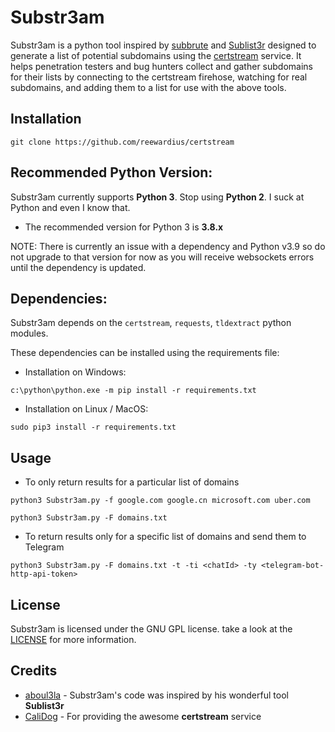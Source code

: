 # Substr3am

Substr3am is a python tool inspired by [subbrute](https://github.com/TheRook/subbrute) and [Sublist3r](https://github.com/aboul3la/Sublist3r) designed to generate a list of potential subdomains using the [certstream](https://github.com/CaliDog/certstream-python) service. It helps penetration testers and bug hunters collect and gather subdomains for their lists by connecting to the certstream firehose, watching for real subdomains, and adding them to a list for use with the above tools.

## Installation

```
git clone https://github.com/reewardius/certstream
```

## Recommended Python Version:

Substr3am currently supports **Python 3**.  Stop using **Python 2**.  I suck at Python and even I know that.

* The recommended version for Python 3 is **3.8.x**

NOTE: There is currently an issue with a dependency and Python v3.9 so do not upgrade to that version for now as you will receive websockets errors until the dependency is updated.

## Dependencies:

Substr3am depends on the `certstream`, `requests`, `tldextract` python modules.

These dependencies can be installed using the requirements file:

- Installation on Windows:
```
c:\python\python.exe -m pip install -r requirements.txt
```
- Installation on Linux / MacOS:
```
sudo pip3 install -r requirements.txt
```

## Usage

* To only return results for a particular list of domains

```python3 Substr3am.py -f google.com google.cn microsoft.com uber.com```

```python3 Substr3am.py -F domains.txt```

* To return results only for a specific list of domains and send them to Telegram

```python3 Substr3am.py -F domains.txt -t -ti <chatId> -ty <telegram-bot-http-api-token> ```

## License

Substr3am is licensed under the GNU GPL license. take a look at the [LICENSE](https://github.com/nexxai/Substr3am/blob/master/LICENSE) for more information.

## Credits

* [aboul3la](https://github.com/aboul3la) - Substr3am's code was inspired by his wonderful tool **Sublist3r**
* [CaliDog](https://github.com/CaliDog) - For providing the awesome **certstream** service
